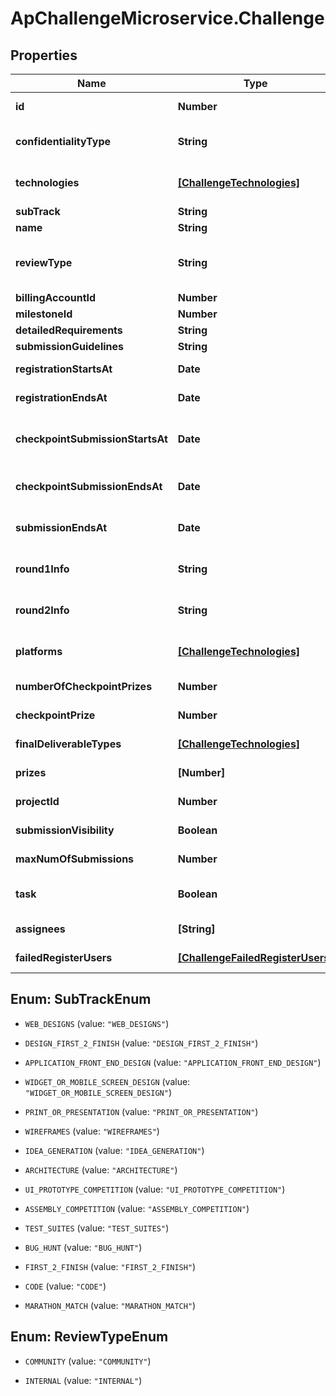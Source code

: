 # ApChallengeMicroservice.Challenge

## Properties
Name | Type | Description | Notes
------------ | ------------- | ------------- | -------------
**id** | **Number** | Challenge identifier.  This will be automatically created. | [optional] 
**confidentialityType** | **String** | Confidentiality type. This will set terms on the challenge. Current options are public or standard_cca (NDA). | [optional] 
**technologies** | [**[ChallengeTechnologies]**](ChallengeTechnologies.md) | Technology ID-Name-pairs. See https://api.topcoder.com/v2/data/technologies for full list. | [optional] 
**subTrack** | **String** | the challenge type | [optional] 
**name** | **String** | The challenge name. | [optional] 
**reviewType** | **String** | The review type of the challenge.  Setting to COMMUNITY will setup a standard community review with the review board.  INTERNAL will need to be manually assigned. | [optional] 
**billingAccountId** | **Number** | Billing account identifier. Optional. | [optional] 
**milestoneId** | **Number** | Milestone identifier. Optional. | [optional] 
**detailedRequirements** | **String** | The detail requirements for the challenge | [optional] 
**submissionGuidelines** | **String** | The submission guideline | [optional] 
**registrationStartsAt** | **Date** | ISO-8601 formatted date times (YYYY-MM-DDTHH:mm:ss.sssZ) | [optional] 
**registrationEndsAt** | **Date** | ISO-8601 formatted date times (YYYY-MM-DDTHH:mm:ss.sssZ) | [optional] 
**checkpointSubmissionStartsAt** | **Date** | The start date for checkpoint.  Set this to the same as registrationStartsAt in most cases. ISO-8601 formatted date times (YYYY-MM-DDTHH:mm:ss.sssZ) | [optional] 
**checkpointSubmissionEndsAt** | **Date** | The end of the checkpoint submission phase. ISO-8601 formatted date times (YYYY-MM-DDTHH:mm:ss.sssZ) | [optional] 
**submissionEndsAt** | **Date** | The end of the submission phase. ISO-8601 formatted date times (YYYY-MM-DDTHH:mm:ss.sssZ) | [optional] 
**round1Info** | **String** | The info for round one.  Describe what you want submitters to deliver for their checkpoint submissions. | [optional] 
**round2Info** | **String** | The info for round two. Describe what you want submitters to deliver for their final submissions. | [optional] 
**platforms** | [**[ChallengeTechnologies]**](ChallengeTechnologies.md) | Platform ID-Name-pairs.  See https://api.topcoder.com/v2/data/platforms for full list. | [optional] 
**numberOfCheckpointPrizes** | **Number** | The number of checkpoint prizes that can be awarded. | [optional] 
**checkpointPrize** | **Number** | The checkpoint prize. This amount is the prize for EACH checkpoint winner. | [optional] 
**finalDeliverableTypes** | [**[ChallengeTechnologies]**](ChallengeTechnologies.md) | Final deliverable type ID-Name-pairs.  Applies to design challenges. | [optional] 
**prizes** | **[Number]** | The prize list. Please follow standard pricing guidelines for the challenge type. | [optional] 
**projectId** | **Number** | Direct project identifier.  The challenge will be placed in this Direct project. | [optional] 
**submissionVisibility** | **Boolean** | Will submissions be publically visible when the challenge ends? | [optional] 
**maxNumOfSubmissions** | **Number** | How many submissions can each submitter submit? | [optional] 
**task** | **Boolean** | Set the challenge to be a private task. Only allowed for First2Finish and Design First2Finish | [optional] 
**assignees** | **[String]** | Preregistered users for private task, only valid when task is true | [optional] 
**failedRegisterUsers** | [**[ChallengeFailedRegisterUsers]**](ChallengeFailedRegisterUsers.md) | Users that failed preregistering, including the reason. This is used in the response only. | [optional] 


<a name="SubTrackEnum"></a>
## Enum: SubTrackEnum


* `WEB_DESIGNS` (value: `"WEB_DESIGNS"`)

* `DESIGN_FIRST_2_FINISH` (value: `"DESIGN_FIRST_2_FINISH"`)

* `APPLICATION_FRONT_END_DESIGN` (value: `"APPLICATION_FRONT_END_DESIGN"`)

* `WIDGET_OR_MOBILE_SCREEN_DESIGN` (value: `"WIDGET_OR_MOBILE_SCREEN_DESIGN"`)

* `PRINT_OR_PRESENTATION` (value: `"PRINT_OR_PRESENTATION"`)

* `WIREFRAMES` (value: `"WIREFRAMES"`)

* `IDEA_GENERATION` (value: `"IDEA_GENERATION"`)

* `ARCHITECTURE` (value: `"ARCHITECTURE"`)

* `UI_PROTOTYPE_COMPETITION` (value: `"UI_PROTOTYPE_COMPETITION"`)

* `ASSEMBLY_COMPETITION` (value: `"ASSEMBLY_COMPETITION"`)

* `TEST_SUITES` (value: `"TEST_SUITES"`)

* `BUG_HUNT` (value: `"BUG_HUNT"`)

* `FIRST_2_FINISH` (value: `"FIRST_2_FINISH"`)

* `CODE` (value: `"CODE"`)

* `MARATHON_MATCH` (value: `"MARATHON_MATCH"`)




<a name="ReviewTypeEnum"></a>
## Enum: ReviewTypeEnum


* `COMMUNITY` (value: `"COMMUNITY"`)

* `INTERNAL` (value: `"INTERNAL"`)




